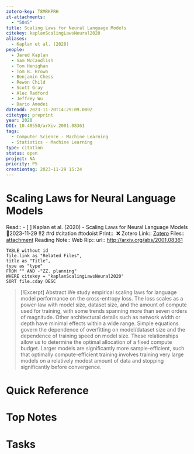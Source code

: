 ```yaml
---
zotero-key: T8MRKPRH
zt-attachments:
  - "5045"
title: Scaling Laws for Neural Language Models
citekey: kaplanScalingLawsNeural2020
aliases:
  - Kaplan et al. (2020)
people:
  - Jared Kaplan
  - Sam McCandlish
  - Tom Henighan
  - Tom B. Brown
  - Benjamin Chess
  - Rewon Child
  - Scott Gray
  - Alec Radford
  - Jeffrey Wu
  - Dario Amodei
dateadd: 2023-11-20T14:29:09.000Z
citetype: preprint
year: 2020
DOI: 10.48550/arXiv.2001.08361
tags:
  - Computer Science - Machine Learning
  - Statistics - Machine Learning
type: citation
status: open
project: NA
priority: P5
creationtag: 2023-11-29 15:24
---
```

# Scaling Laws for Neural Language Models
Read:: - [ ] Kaplan et al. (2020) - Scaling Laws for Neural Language Models 🛫2023-11-29 !!2 #rd #citation #todoist
Print::  ❌
Zotero Link:: [Zotero](zotero://select/library/items/T8MRKPRH) 
Files:: [attachment](<file:///C:/Users/michaelt/Insync/m@tarlton.info/Google%20Drive/06.%20Zotero/storage_new/arXiv_2020/Kaplan%20et%20al_2020_Scaling%20Laws%20for%20Neural%20Language%20Models.pdf>)
Reading Note::
Web Rip::
url:: http://arxiv.org/abs/2001.08361

```dataview
TABLE without id
file.link as "Related Files",
title as "Title",
type as "type"
FROM "" AND -"ZZ. planning"
WHERE citekey = "kaplanScalingLawsNeural2020" 
SORT file.cday DESC
```

> [!Excerpt] Abstract
> We study empirical scaling laws for language model performance on the cross-entropy loss. The loss scales as a power-law with model size, dataset size, and the amount of compute used for training, with some trends spanning more than seven orders of magnitude. Other architectural details such as network width or depth have minimal effects within a wide range. Simple equations govern the dependence of overfitting on model/dataset size and the dependence of training speed on model size. These relationships allow us to determine the optimal allocation of a fixed compute budget. Larger models are significantly more sample-efficient, such that optimally compute-efficient training involves training very large models on a relatively modest amount of data and stopping significantly before convergence.
# Quick Reference

# Top Notes

# Tasks






















